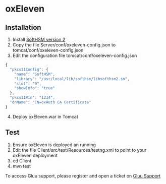 # oxEleven

## Installation

  1. Install [SoftHSM version 2](https://github.com/opendnssec/SoftHSMv2)
  2. Copy the file Server/conf/oxeleven-config.json to tomcat/conf/oxeleven-config.json
  3. Edit the configuration file tomcat/conf/oxeleven-config.json

  ```javascript
  {
    "pkcs11Config": {
      "name": "SoftHSM",
      "library": "/usr/local/lib/softhsm/libsofthsm2.so",
      "slot": "0",
      "showInfo": "true"
    },
    "pkcs11Pin": "1234",
    "dnName": "CN=oxAuth CA Certificate"
  }
  ```

  4. Deploy oxEleven.war in Tomcat
  
## Test

  1. Ensure oxEleven is deployed an running
  2. Edit the file Client/src/test/Resources/testng.xml to point to your oxEleven deployment
  3. cd Client
  4. mvn test

To access Gluu support, please register and open a ticket on [Gluu Support](http://support.gluu.org)
